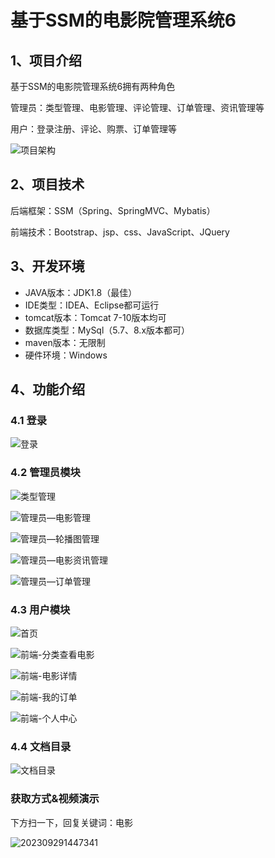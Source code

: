 # 基于SSM的电影院管理系统6



## 1、项目介绍

基于SSM的电影院管理系统6拥有两种角色

管理员：类型管理、电影管理、评论管理、订单管理、资讯管理等

用户：登录注册、评论、购票、订单管理等

![项目架构](https://s2.loli.net/2023/10/17/hnSufbrCGvUgQOP.png)


## 2、项目技术

后端框架：SSM（Spring、SpringMVC、Mybatis）

前端技术：Bootstrap、jsp、css、JavaScript、JQuery

## 3、开发环境

- JAVA版本：JDK1.8（最佳）
- IDE类型：IDEA、Eclipse都可运行
- tomcat版本：Tomcat 7-10版本均可
- 数据库类型：MySql（5.7、8.x版本都可） 
- maven版本：无限制
- 硬件环境：Windows


## 4、功能介绍

### 4.1 登录

![登录](https://s2.loli.net/2023/10/17/fU9cGHxulzsSyjv.jpg)

### 4.2 管理员模块

![类型管理](https://s2.loli.net/2023/10/17/mzlp8NXRHiE2gQ4.jpg)

![管理员—电影管理](https://s2.loli.net/2023/10/17/pfV6Bn5FdErWy4N.jpg)

![管理员—轮播图管理](https://s2.loli.net/2023/10/17/4WYC3ceODiQBZGJ.jpg)

![管理员—电影资讯管理](https://s2.loli.net/2023/10/17/2O5mN8vPIFdzQbG.jpg)

![管理员—订单管理](https://s2.loli.net/2023/10/17/ETRAOuNX9tK7chs.jpg)

### 4.3 用户模块

![首页](https://s2.loli.net/2023/10/17/SZeDdEPfJItY7lw.jpg)

![前端-分类查看电影](https://s2.loli.net/2023/10/17/rgpvjesy74ixNBt.jpg)

![前端-电影详情](https://s2.loli.net/2023/10/17/cPbIi8UXTdJfGgO.jpg)

![前端-我的订单](https://s2.loli.net/2023/10/17/JhoaUR5i7vpSEMA.jpg)

![前端-个人中心](https://s2.loli.net/2023/10/17/Fm4p8HeSXPDg2Rx.jpg)

### 4.4 文档目录

![文档目录](https://s2.loli.net/2023/10/17/hwsd7tVDb6uo9IS.jpg)

### 获取方式&视频演示

下方扫一下，回复关键词：电影

![202309291447341](https://s2.loli.net/2023/10/06/lxLMirNn2tyaIob.png)





